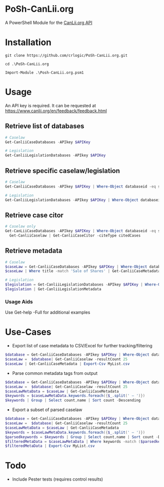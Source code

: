 # PoSh-CanLii.org
A PowerShell Module for the [CanLii.org API](https://github.com/canlii/API_documentation)

# Installation
```
git clone https://github.com/crlogic/PoSh-CanLii.org.git

cd .\PoSh-CanLii.org

Import-Module .\Posh-CanLii.org.psm1
```

# Usage
An API key is required. It can be requested at https://www.canlii.org/en/feedback/feedback.html

## Retrieve list of databases
```PowerShell
# Caselaw
Get-CanliiCaseDatabases -APIkey $APIKey

# Legislation
Get-CanliiLegislationDatabases -APIkey $APIKey
```

## Retrieve specific caselaw/legislation
```PowerShell
# Caselaw
Get-CanliiCaseDatabases -APIkey $APIKey | Where-Object databaseid -eq sklgb | Get-CanliiCaselaw

# Legislation
Get-CanliiLegislationDatabases -APIkey $APIKey | Where-Object databaseid -eq ska | Get-CanliiLegislation
```

## Retrieve case citor
```PowerShell
# Caselaw only
Get-CanLiiCaseDatabases -APIkey $APIKey | Where-Object databaseid -eq sklgb | 
  Get-CanliiCaselaw | Get-CanliiCaseCitor -citeType citedCases 
```

## Retrieve metadata
```PowerShell
# Caselaw
$caseLaw = Get-CanliiCaseDatabases -APIkey $APIKey | Where-Object databaseid -eq sklgb | Get-CanliiCaselaw 
$caseLaw | Where title -match 'Sale of Shares' | Get-CanliiCaseMetadata

# Legislation
$legislation = Get-CanliiLegislationDatabases -APIkey $APIKey | Where-Object databaseid -eq ska | Get-CanliiLegislation
$legislation | Get-CanliiLegislationMetadata
```

### Usage Aids
Use Get-help -Full for additional examples

# Use-Cases
- Export list of case metadata to CSV/Excel for further tracking/filtering
```PowerShell
$database = Get-CanliiCaseDatabases -APIkey $APIKey | Where-Object databaseid -eq onltb
$caseLaw =  $database| Get-CanliiCaselaw -resultCount 25
$caseLaw | Get-CanliiCaseMetadata | Export-Csv MyList.csv
```

- Parse common metadata tags from output
```PowerShell
$database = Get-CanliiCaseDatabases -APIkey $APIKey | Where-Object databaseid -eq onltb
$caseLaw =  $database| Get-CanliiCaselaw -resultCount 25
$caseLawMetaData = $caseLaw | Get-CanliiCaseMetadata
$keywords = $caseLawMetaData.keywords.foreach({$_.split(' — ')})
$keywords | Group | Select count,name | Sort count -Descending
```

- Export a subset of parsed caselaw
```PowerShell
$database = Get-CanliiCaseDatabases -APIkey $APIKey | Where-Object databaseid -eq onltb
$caseLaw =  $database| Get-CanliiCaselaw -resultCount 25
$caseLawMetaData = $caseLaw | Get-CanliiCaseMetadata
$keywords = $caseLawMetaData.keywords.foreach({$_.split(' — ')})
$parsedkeywords = $keywords | Group | Select count,name | Sort count -Descending | Out-GridView -PassThru
$filteredMetaData = $caseLawMetaData | Where keywords -match ($parsedkeywords.name -join '|')
$filteredMetaData | Export-Csv MyList.csv
```

# Todo
- Include Pester tests (requires control results)
